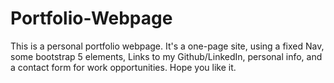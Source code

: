 # Portfolio-Webpage

This is a personal portfolio webpage. It's a one-page site, using a fixed Nav, some bootstrap 5 elements, Links to my Github/LinkedIn, personal info, and a contact form for work opportunities.
Hope you like it.
